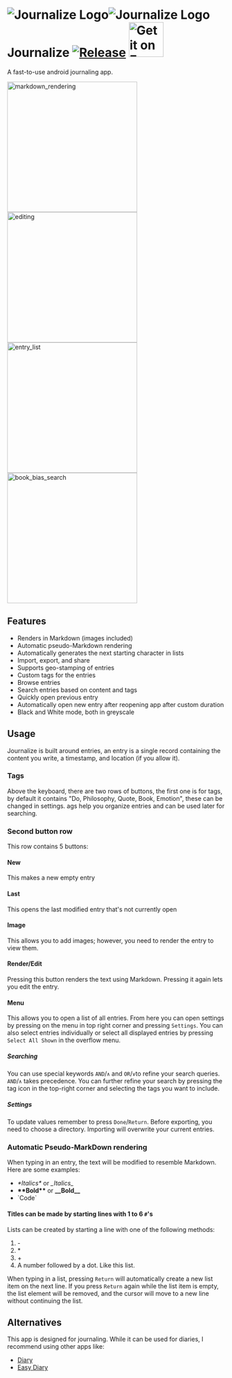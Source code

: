 # ![Journalize Logo](journalize_black_logo.png#gh-light-mode-only)![Journalize Logo](journalize_white_logo.png#gh-dark-mode-only) Journalize [![Release](https://img.shields.io/github/release/jan-mate/Journalize.svg?logo=github)](https://github.com/jan-mate/Journalize/releases) [<img src="https://f-droid.org/badge/get-it-on.png" alt="Get it on F-Droid" height="80">](https://f-droid.org/packages/com.example.journal/)




A fast-to-use android journaling app.

<img src="fastlane/metadata/android/en-US/images/phoneScreenshots/markdown_rendering.png" alt="markdown_rendering" width="300"/> <img src="fastlane/metadata/android/en-US/images/phoneScreenshots/editing.png" alt="editing" width="300"/>
<img src="fastlane/metadata/android/en-US/images/phoneScreenshots/entry_list.png" alt="entry_list" width="300"/> <img src="fastlane/metadata/android/en-US/images/phoneScreenshots/book_bias_search.png" alt="book_bias_search" width="300"/>


## Features

- Renders in Markdown (images included)
- Automatic pseudo-Markdown rendering
- Automatically generates the next starting character in lists
- Import, export, and share
- Supports geo-stamping of entries
- Custom tags for the entries
- Browse entries
- Search entries based on content and tags
- Quickly open previous entry
- Automatically open new entry after reopening app after custom duration
- Black and White mode, both in greyscale


## Usage

Journalize is built around entries, an entry is a single record containing the content you write, a timestamp, and location (if you allow it).

### Tags
Above the keyboard, there are two rows of buttons, the first one is for tags, by default it contains "Do, Philosophy, Quote, Book, Emotion", these can be changed in settings. ags help you organize entries and can be used later for searching.

### Second button row
This row contains 5 buttons:

#### New
This makes a new empty entry

#### Last
This opens the last modified entry that's not currently open

#### Image
This allows you to add images; however, you need to render the entry to view them.

#### Render/Edit
Pressing this button renders the text using Markdown.
Pressing it again lets you edit the entry.

#### Menu
This allows you to open a list of all entries. From here you can open settings by pressing on the menu in top right corner and pressing `Settings`.
You can also select entries individually or select all displayed entries by pressing `Select All Shown` in the overflow menu.

##### Searching
You can use special keywords `AND`/`∧` and `OR`/`∨`to refine your search queries. `AND`/`∧` takes precedence.
You can further refine your search by pressing the tag icon in the top-right corner and selecting the tags you want to include.

##### Settings
To update values remember to press `Done`/`Return`.
Before exporting, you need to choose a directory.
Importing will overwrite your current entries.

### Automatic Pseudo-MarkDown rendering
When typing in an entry, the text will be modified to resemble Markdown. Here are some examples:

- _\*Italics*_ or *\_Italics_*
- __\*\*Bold**__ or **\_\_Bold__**
- \`Code`

#### Titles can be made by starting lines with 1 to 6 `#`'s

Lists can be created by starting a line with one of the following methods:
1. \-
2. \*
3. \+
4. A number followed by a dot. Like this list.

When typing in a list, pressing `Return` will automatically create a new list item on the next line. If you press `Return` again while the list item is empty, the list element will be removed, and the cursor will move to a new line without continuing the list.


## Alternatives

This app is designed for journaling. While it can be used for diaries, I recommend using other apps like:
- [Diary](https://github.com/billthefarmer/diary)
- [Easy Diary](https://github.com/hanjoongcho/aaf-easydiary)
